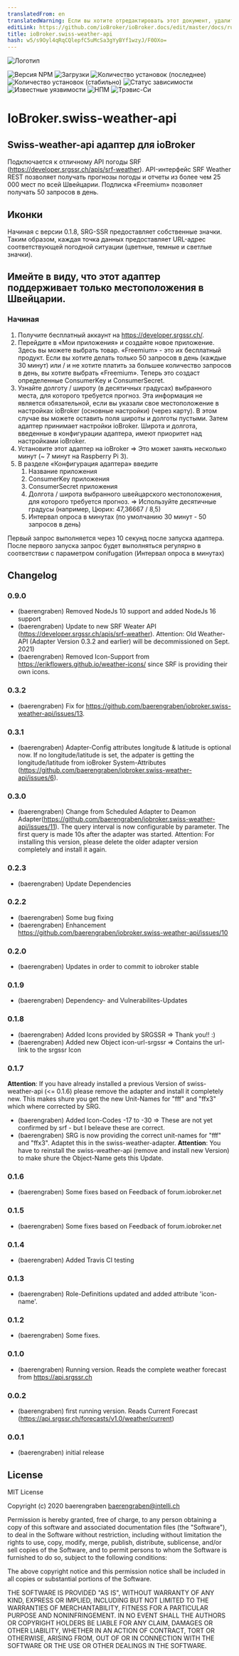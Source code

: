 ```yaml
---
translatedFrom: en
translatedWarning: Если вы хотите отредактировать этот документ, удалите поле «translationFrom», в противном случае этот документ будет снова автоматически переведен
editLink: https://github.com/ioBroker/ioBroker.docs/edit/master/docs/ru/adapterref/iobroker.swiss-weather-api/README.md
title: ioBroker.swiss-weather-api
hash: w5/s9Oyl4qRqCQlepfC5uMcSa3gYyBYf1wzyJ/F0OXo=
---
```

![Логотип](../../../en/adapterref/iobroker.swiss-weather-api/admin/swiss-weather-api.png)

![Версия NPM](http://img.shields.io/npm/v/iobroker.swiss-weather-api.svg)
![Загрузки](https://img.shields.io/npm/dm/iobroker.swiss-weather-api.svg)
![Количество установок (последнее)](http://iobroker.live/badges/swiss-weather-api-installed.svg)
![Количество установок (стабильно)](http://iobroker.live/badges/swiss-weather-api-stable.svg)
![Статус зависимости](https://img.shields.io/david/baerengraben/iobroker.swiss-weather-api.svg)
![Известные уязвимости](https://snyk.io/test/github/baerengraben/ioBroker.swiss-weather-api/badge.svg)
![НПМ](https://nodei.co/npm/iobroker.swiss-weather-api.png?downloads=true)
![Трэвис-Си](http://img.shields.io/travis/baerengraben/ioBroker.swiss-weather-api/master.svg)

# IoBroker.swiss-weather-api
## Swiss-weather-api адаптер для ioBroker
Подключается к отличному API погоды SRF (https://developer.srgssr.ch/apis/srf-weather).
API-интерфейс SRF Weather REST позволяет получать прогнозы погоды и отчеты из более чем 25 000 мест по всей Швейцарии. Подписка «Freemium» позволяет получать 50 запросов в день.

## **Иконки**
Начиная с версии 0.1.8, SRG-SSR предоставляет собственные значки. Таким образом, каждая точка данных предоставляет URL-адрес соответствующей погодной ситуации (цветные, темные и светлые значки).

## **Имейте в виду, что этот адаптер поддерживает только местоположения в Швейцарии.**
### Начиная
1. Получите бесплатный аккаунт на https://developer.srgssr.ch/.
1. Перейдите в «Мои приложения» и создайте новое приложение. Здесь вы можете выбрать товар. «Freemium» - это их бесплатный продукт. Если вы хотите делать только 50 запросов в день (каждые 30 минут) или / и не хотите платить за большее количество запросов в день, вы хотите выбрать «Freemium». Теперь это создаст определенные ConsumerKey и ConsumerSecret.
1. Узнайте долготу / широту (в десятичных градусах) выбранного места, для которого требуется прогноз. Эта информация не является обязательной, если вы указали свое местоположение в настройках ioBroker (основные настройки) (через карту). В этом случае вы можете оставить поля широты и долготы пустыми. Затем адаптер принимает настройки ioBroker. Широта и долгота, введенные в конфигурации адаптера, имеют приоритет над настройками ioBroker.
1. Установите этот адаптер на ioBroker => Это может занять несколько минут (~ 7 минут на Raspberry Pi 3).
1. В разделе «Конфигурация адаптера» введите
   1. Название приложения
   1. ConsumerKey приложения
   1. ConsumerSecret приложения
   1. Долгота / широта выбранного швейцарского местоположения, для которого требуется прогноз. => Используйте десятичные градусы (например, Цюрих: 47,36667 / 8,5)
   1. Интервал опроса в минутах (по умолчанию 30 минут - 50 запросов в день)

Первый запрос выполняется через 10 секунд после запуска адаптера. После первого запуска запрос будет выполняться регулярно в соответствии с параметром conifugation (Интервал опроса в минутах)

## Changelog

### 0.9.0
* (baerengraben)  Removed NodeJs 10 support and added NodeJs 16 support 
* (baerengraben)  Update to new SRF Weater API (https://developer.srgssr.ch/apis/srf-weather). Attention: Old Weather-API (Adapter Version 0.3.2 and earlier) will be decommissioned on Sept. 2021)
* (baerengraben)  Removed Icon-Support from https://erikflowers.github.io/weather-icons/ since SRF is providing their own icons.

### 0.3.2
* (baerengraben)  Fix for https://github.com/baerengraben/iobroker.swiss-weather-api/issues/13.

### 0.3.1
* (baerengraben)  Adapter-Config attributes longitude & latitude is optional now. If no longitude/latitude is set, the adpater is getting the longitude/latitude from ioBroker System-Attributes (https://github.com/baerengraben/iobroker.swiss-weather-api/issues/6).

### 0.3.0
* (baerengraben)  Change from Scheduled Adapter to Deamon Adapter(https://github.com/baerengraben/iobroker.swiss-weather-api/issues/11). The query interval is now configurable by parameter. The first query is made 10s after the adapter was started. Attention: For installing this version, please delete the older adapter version completely and install it again.

### 0.2.3
* (baerengraben) Update Dependencies

### 0.2.2
* (baerengraben) Some bug fixing
* (baerengraben) Enhancement https://github.com/baerengraben/iobroker.swiss-weather-api/issues/10

### 0.2.0
* (baerengraben) Updates in order to commit to iobroker stable

### 0.1.9
* (baerengraben) Dependency- and Vulnerabilites-Updates

### 0.1.8
* (baerengraben) Added Icons provided by SRGSSR => Thank you!! :)
* (baerengraben) Added new Object icon-url-srgssr => Contains the url-link to the srgssr Icon

### 0.1.7
**Attention**: If you have already installed a previous Version of swiss-weather-api (<= 0.1.6) please remove the adapter and install it completely new. This makes shure you get the new Unit-Names for "fff" and "ffx3" which where corrected by SRG. 
* (baerengraben) Added Icon-Codes -17 to -30 => These are not yet confirmed by srf - but I beleave these are correct.  
* (baerengraben) SRG is now providing the correct unit-names for "fff" and "ffx3". Adaptet this in the swiss-weather-adapter. **Attention**: You have to reinstall the swiss-weather-api (remove and install new Version) to make shure the Object-Name gets this Update.

### 0.1.6
* (baerengraben) Some fixes based on Feedback of forum.iobroker.net

### 0.1.5
* (baerengraben) Some fixes based on Feedback of forum.iobroker.net

### 0.1.4
* (baerengraben) Added Travis CI testing

### 0.1.3
* (baerengraben) Role-Definitions updated and added attribute 'icon-name'.

### 0.1.2
* (baerengraben) Some fixes.

### 0.1.0
* (baerengraben) Running version. Reads the complete weather forecast from https://api.srgssr.ch

### 0.0.2
* (baerengraben) first running version. Reads Current Forecast (https://api.srgssr.ch/forecasts/v1.0/weather/current)

### 0.0.1
* (baerengraben) initial release

## License
MIT License

Copyright (c) 2020 baerengraben <baerengraben@intelli.ch>

Permission is hereby granted, free of charge, to any person obtaining a copy
of this software and associated documentation files (the "Software"), to deal
in the Software without restriction, including without limitation the rights
to use, copy, modify, merge, publish, distribute, sublicense, and/or sell
copies of the Software, and to permit persons to whom the Software is
furnished to do so, subject to the following conditions:

The above copyright notice and this permission notice shall be included in all
copies or substantial portions of the Software.

THE SOFTWARE IS PROVIDED "AS IS", WITHOUT WARRANTY OF ANY KIND, EXPRESS OR
IMPLIED, INCLUDING BUT NOT LIMITED TO THE WARRANTIES OF MERCHANTABILITY,
FITNESS FOR A PARTICULAR PURPOSE AND NONINFRINGEMENT. IN NO EVENT SHALL THE
AUTHORS OR COPYRIGHT HOLDERS BE LIABLE FOR ANY CLAIM, DAMAGES OR OTHER
LIABILITY, WHETHER IN AN ACTION OF CONTRACT, TORT OR OTHERWISE, ARISING FROM,
OUT OF OR IN CONNECTION WITH THE SOFTWARE OR THE USE OR OTHER DEALINGS IN THE
SOFTWARE.
